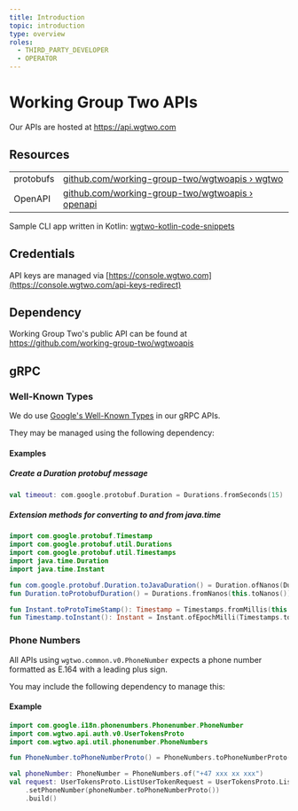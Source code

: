 ```yaml
---
title: Introduction
topic: introduction
type: overview
roles:
  - THIRD_PARTY_DEVELOPER
  - OPERATOR
---
```


# Working Group Two APIs
Our APIs are hosted at https://api.wgtwo.com

## Resources

|           |                                                                    |
|-----------|--------------------------------------------------------------------|
| protobufs | [github.com/working-group-two/wgtwoapis › wgtwo](https://github.com/working-group-two/wgtwoapis/tree/master/wgtwo) |
| OpenAPI   | [github.com/working-group-two/wgtwoapis › openapi](https://github.com/working-group-two/wgtwoapis/tree/master/openapi) |

Sample CLI  app written in Kotlin: [wgtwo-kotlin-code-snippets](https://github.com/working-group-two/wgtwo-kotlin-code-snippets)

## Credentials
API keys are managed via [https://console.wgtwo.com](https://console.wgtwo.com/api-keys-redirect)

## Dependency
Working Group Two's public API can be found at https://github.com/working-group-two/wgtwoapis

<JitpackDependency />

## gRPC

### Well-Known Types
We do use [Google's Well-Known Types](https://developers.google.com/protocol-buffers/docs/reference/google.protobuf) in our gRPC APIs.

They may be managed using the following dependency:
<ClientDependencies :clients="['protobuf-java-util']"/>

#### Examples

##### Create a Duration protobuf message
```kotlin
val timeout: com.google.protobuf.Duration = Durations.fromSeconds(15)
```

##### Extension methods for converting to and from java.time
```kotlin
import com.google.protobuf.Timestamp
import com.google.protobuf.util.Durations
import com.google.protobuf.util.Timestamps
import java.time.Duration
import java.time.Instant

fun com.google.protobuf.Duration.toJavaDuration() = Duration.ofNanos(Durations.toNanos(this))
fun Duration.toProtobufDuration() = Durations.fromNanos(this.toNanos())

fun Instant.toProtoTimeStamp(): Timestamp = Timestamps.fromMillis(this.toEpochMilli())
fun Timestamp.toInstant(): Instant = Instant.ofEpochMilli(Timestamps.toMillis(this))
```

### Phone Numbers
All APIs using `wgtwo.common.v0.PhoneNumber` expects a phone number formatted as E.164 with a leading plus sign.

You may include the following dependency to manage this:
<ClientDependencies :clients="['phonenumber-utils']"/>

#### Example
```kotlin
import com.google.i18n.phonenumbers.Phonenumber.PhoneNumber
import com.wgtwo.api.auth.v0.UserTokensProto
import com.wgtwo.api.util.phonenumber.PhoneNumbers

fun PhoneNumber.toPhoneNumberProto() = PhoneNumbers.toPhoneNumberProto(this)

val phoneNumber: PhoneNumber = PhoneNumbers.of("+47 xxx xx xxx")
val request: UserTokensProto.ListUserTokenRequest = UserTokensProto.ListUserTokenRequest.newBuilder()
    .setPhoneNumber(phoneNumber.toPhoneNumberProto())
    .build()
```
